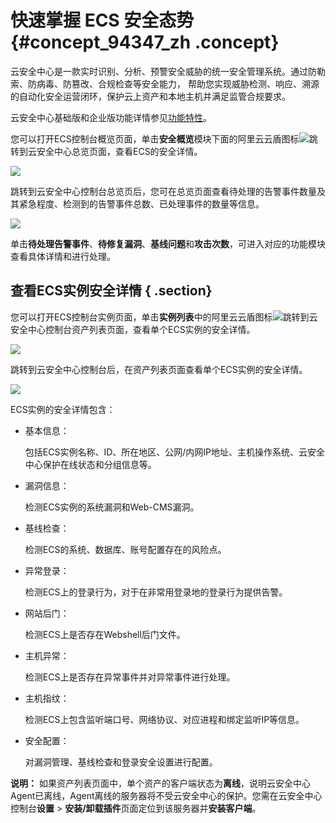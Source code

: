 # 快速掌握 ECS 安全态势 {#concept_94347_zh .concept}

云安全中心是一款实时识别、分析、预警安全威胁的统一安全管理系统。通过防勒索、防病毒、防篡改、合规检查等安全能力， 帮助您实现威胁检测、响应、溯源的自动化安全运营闭环，保护云上资产和本地主机并满足监管合规要求。

云安全中心基础版和企业版功能详情参见[功能特性](../../../../intl.zh-CN/产品简介/功能特性.md#)。

您可以打开ECS控制台概览页面，单击**安全概览**模块下面的阿里云云盾图标![](http://static-aliyun-doc.oss-cn-hangzhou.aliyuncs.com/assets/img/216848/155737292546753_zh-CN.png)跳转到云安全中心总览页面，查看ECS的安全详情。

![](http://static-aliyun-doc.oss-cn-hangzhou.aliyuncs.com/assets/img/216848/155737292546750_zh-CN.png)

跳转到云安全中心控制台总览页后，您可在总览页面查看待处理的告警事件数量及其紧急程度、检测到的告警事件总数、已处理事件的数量等信息。

![](http://static-aliyun-doc.oss-cn-hangzhou.aliyuncs.com/assets/img/216848/155737292546755_zh-CN.jpg)

单击**待处理告警事件**、**待修复漏洞**、**基线问题**和**攻击次数**，可进入对应的功能模块查看具体详情和进行处理。

## 查看ECS实例安全详情 { .section}

您可以打开ECS控制台实例页面，单击**实例列表**中的阿里云云盾图标![](http://static-aliyun-doc.oss-cn-hangzhou.aliyuncs.com/assets/img/216848/155737292546757_zh-CN.png)跳转到云安全中心控制台资产列表页面，查看单个ECS实例的安全详情。

![](http://static-aliyun-doc.oss-cn-hangzhou.aliyuncs.com/assets/img/216848/155737292546759_zh-CN.png)

跳转到云安全中心控制台后，在资产列表页面查看单个ECS实例的安全详情。

![](http://static-aliyun-doc.oss-cn-hangzhou.aliyuncs.com/assets/img/216848/155737292546760_zh-CN.png)

ECS实例的安全详情包含：

-   基本信息：

    包括ECS实例名称、ID、所在地区、公网/内网IP地址、主机操作系统、云安全中心保护在线状态和分组信息等。

-   漏洞信息：

    检测ECS实例的系统漏洞和Web-CMS漏洞。

-   基线检查：

    检测ECS的系统、数据库、账号配置存在的风险点。

-   异常登录：

    检测ECS上的登录行为，对于在非常用登录地的登录行为提供告警。

-   网站后门：

    检测ECS上是否存在Webshell后门文件。

-   主机异常：

    检测ECS上是否存在异常事件并对异常事件进行处理。

-   主机指纹：

    检测ECS上包含监听端口号、网络协议、对应进程和绑定监听IP等信息。

-   安全配置：

    对漏洞管理、基线检查和登录安全设置进行配置。


**说明：** 如果资产列表页面中，单个资产的客户端状态为**离线**，说明云安全中心Agent已离线，Agent离线的服务器将不受云安全中心的保护。您需在云安全中心控制台**设置** \> **安装/卸载插件**页面定位到该服务器并**安装客户端**。

